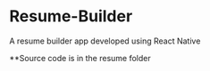 # Resume-Builder
A resume builder app developed using React Native

**Source code is in the resume folder
